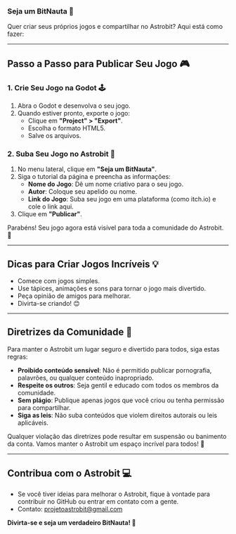 ### Seja um BitNauta 🚀
Quer criar seus próprios jogos e compartilhar no Astrobit? Aqui está como fazer:

---

## Passo a Passo para Publicar Seu Jogo 🎮

### 1. Crie Seu Jogo na Godot 🕹️
1. Abra o Godot e desenvolva o seu jogo.
2. Quando estiver pronto, exporte o jogo:
   - Clique em **"Project" > "Export"**.
   - Escolha o formato HTML5.
   - Salve os arquivos.

### 2. Suba Seu Jogo no Astrobit 🚀
1. No menu lateral, clique em **"Seja um BitNauta"**.
2. Siga o tutorial da página e preencha as informações:
   - **Nome do Jogo**: Dê um nome criativo para o seu jogo.
   - **Autor**: Coloque seu apelido ou nome.
   - **Link do Jogo**: Suba seu jogo em uma plataforma (como itch.io) e cole o link aqui.
3. Clique em **"Publicar"**.

Parabéns! Seu jogo agora está visível para toda a comunidade do Astrobit. 🌟

---

## Dicas para Criar Jogos Incríveis 💡
- Comece com jogos simples.
- Use tápices, animações e sons para tornar o jogo mais divertido.
- Peça opinião de amigos para melhorar.
- Divirta-se criando! 😊

---

## Diretrizes da Comunidade 🚦
Para manter o Astrobit um lugar seguro e divertido para todos, siga estas regras:

- **Proibido conteúdo sensível**: Não é permitido publicar pornografia, palavrões, ou qualquer conteúdo inapropriado.
- **Respeite os outros**: Seja gentil e educado com todos os membros da comunidade.
- **Sem plágio**: Publique apenas jogos que você criou ou tenha permissão para compartilhar.
- **Siga as leis**: Não suba conteúdos que violem direitos autorais ou leis aplicáveis.

Qualquer violação das diretrizes pode resultar em suspensão ou banimento da conta. Vamos manter o Astrobit um espaço incrível para todos! 🌟

---

## Contribua com o Astrobit 💻
- Se você tiver ideias para melhorar o Astrobit, fique à vontade para contribuir no GitHub ou entrar em contato com a gente.
- Contato: projetoastrobit@gmail.com

**Divirta-se e seja um verdadeiro BitNauta! 🚀**



